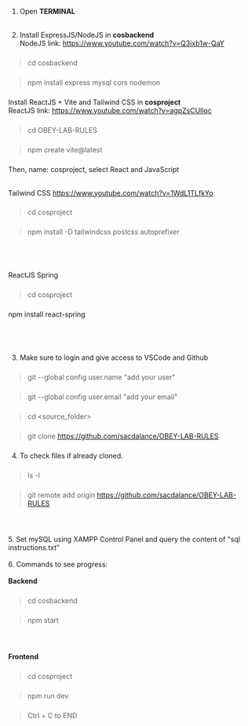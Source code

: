 1. Open <b>TERMINAL</b> <br /><br />

2. Install ExpressJS/NodeJS in <b>cosbackend</b> <br />
NodeJS link: https://www.youtube.com/watch?v=Q3ixb1w-QaY <br />
###
> cd cosbackend
###
###
> npm install express mysql cors nodemon
###

Install ReactJS + Vite and Tailwind CSS in <b>cosproject</b> <br />
ReactJS link: https://www.youtube.com/watch?v=agpZsCUllqc <br />
###
> cd OBEY-LAB-RULES
###
###
> npm create vite@latest	
###
Then, name: cosproject, select React and JavaScript <br /><br />

Tailwind CSS https://www.youtube.com/watch?v=1WdL1TLfkYo
###
> cd cosproject
###
###
> npm install -D tailwindcss postcss autoprefixer
###
<br /> <br />

ReactJS Spring
###
> cd cosproject
###
###
npm install react-spring
### 
<br /> <br />

3. Make sure to login and give access to VSCode and Github  <br />
###
> git --global config user.name "add your user"
###
###
> git --global config user.email "add your email"
###
###
> cd <source_folder>
###
###
> git clone https://github.com/sacdalance/OBEY-LAB-RULES
###
4. To check files if already cloned.
###
> ls -l
###
###
> git remote add origin https://github.com/sacdalance/OBEY-LAB-RULES
###
 <br />  <br />
5. Set mySQL using XAMPP Control Panel and query the content of "sql instructions.txt"  <br />  <br />
6. Commands to see progress: <br />  <br />
<b> Backend </b> <br />
###
> cd cosbackend
###
###
> npm start
###
<br /> <br />
<b> Frontend </b>
###
> cd cosproject
###
###
> npm run dev
###
###
> Ctrl + C to END
> ###

